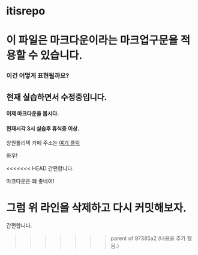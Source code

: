 # itisrepo
# 이 파일은 마크다운이라는 마크업구문을 적용할 수 있습니다.
### 이건 어떻게 표현될까요?
## 현재 실습하면서 수정중입니다.
#### 이제 마크다운을 봅시다.
#### 현재시각 3시 실습후 휴식중 이상.
창원폴리텍 카페 주소는 [여기 클릭](https://cafe.naver.com/kopochangwon "onmouseover 이벤트 발생시 표시하는 문자")

와우!

<<<<<<< HEAD
간편합니다.

마크다운은 꽤 좋네여!

그럼 위 라인을 삭제하고 다시 커밋해보자.
=======
간편합니다.
>>>>>>> parent of 97385a2 (내용을 추가 했음.)
